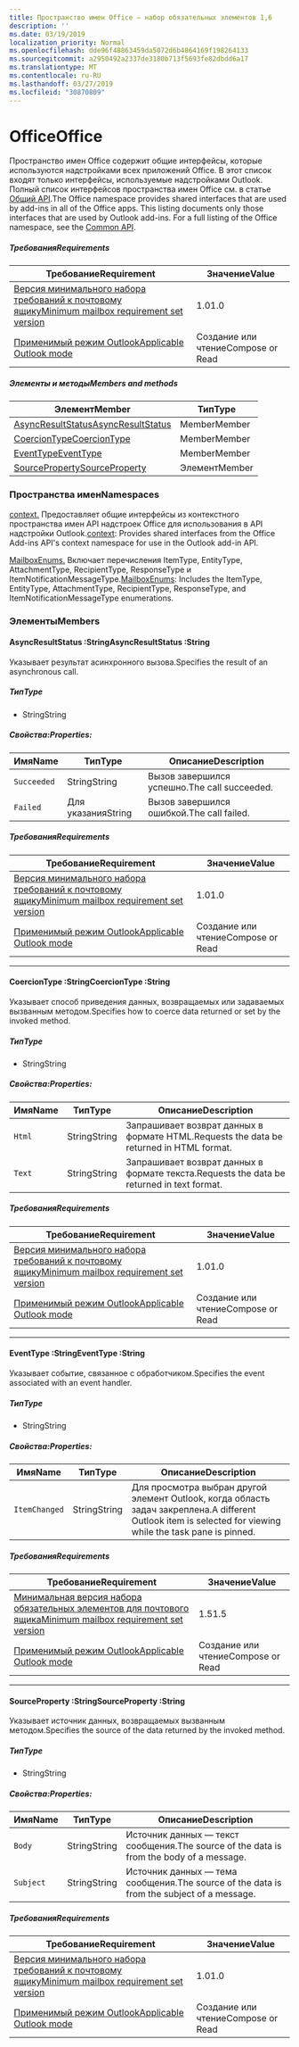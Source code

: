 ```yaml
---
title: Пространство имен Office — набор обязательных элементов 1,6
description: ''
ms.date: 03/19/2019
localization_priority: Normal
ms.openlocfilehash: dde96f48863459da5072d6b4864169f198264133
ms.sourcegitcommit: a2950492a2337de3180b713f5693fe82dbdd6a17
ms.translationtype: MT
ms.contentlocale: ru-RU
ms.lasthandoff: 03/27/2019
ms.locfileid: "30870809"
---
```

# <a name="office"></a><span data-ttu-id="94382-102">Office</span><span class="sxs-lookup"><span data-stu-id="94382-102">Office</span></span>

<span data-ttu-id="94382-p101">Пространство имен Office содержит общие интерфейсы, которые используются надстройками всех приложений Office. В этот список входят только интерфейсы, используемые надстройками Outlook. Полный список интерфейсов пространства имен Office см. в статье [Общий API](/javascript/api/office).</span><span class="sxs-lookup"><span data-stu-id="94382-p101">The Office namespace provides shared interfaces that are used by add-ins in all of the Office apps. This listing documents only those interfaces that are used by Outlook add-ins. For a full listing of the Office namespace, see the [Common API](/javascript/api/office).</span></span>

##### <a name="requirements"></a><span data-ttu-id="94382-105">Требования</span><span class="sxs-lookup"><span data-stu-id="94382-105">Requirements</span></span>

|<span data-ttu-id="94382-106">Требование</span><span class="sxs-lookup"><span data-stu-id="94382-106">Requirement</span></span>| <span data-ttu-id="94382-107">Значение</span><span class="sxs-lookup"><span data-stu-id="94382-107">Value</span></span>|
|---|---|
|[<span data-ttu-id="94382-108">Версия минимального набора требований к почтовому ящику</span><span class="sxs-lookup"><span data-stu-id="94382-108">Minimum mailbox requirement set version</span></span>](/office/dev/add-ins/reference/requirement-sets/outlook-api-requirement-sets)| <span data-ttu-id="94382-109">1.0</span><span class="sxs-lookup"><span data-stu-id="94382-109">1.0</span></span>|
|[<span data-ttu-id="94382-110">Применимый режим Outlook</span><span class="sxs-lookup"><span data-stu-id="94382-110">Applicable Outlook mode</span></span>](/outlook/add-ins/#extension-points)| <span data-ttu-id="94382-111">Создание или чтение</span><span class="sxs-lookup"><span data-stu-id="94382-111">Compose or Read</span></span>|

##### <a name="members-and-methods"></a><span data-ttu-id="94382-112">Элементы и методы</span><span class="sxs-lookup"><span data-stu-id="94382-112">Members and methods</span></span>

| <span data-ttu-id="94382-113">Элемент</span><span class="sxs-lookup"><span data-stu-id="94382-113">Member</span></span> | <span data-ttu-id="94382-114">Тип</span><span class="sxs-lookup"><span data-stu-id="94382-114">Type</span></span> |
|--------|------|
| [<span data-ttu-id="94382-115">AsyncResultStatus</span><span class="sxs-lookup"><span data-stu-id="94382-115">AsyncResultStatus</span></span>](#asyncresultstatus-string) | <span data-ttu-id="94382-116">Member</span><span class="sxs-lookup"><span data-stu-id="94382-116">Member</span></span> |
| [<span data-ttu-id="94382-117">CoercionType</span><span class="sxs-lookup"><span data-stu-id="94382-117">CoercionType</span></span>](#coerciontype-string) | <span data-ttu-id="94382-118">Member</span><span class="sxs-lookup"><span data-stu-id="94382-118">Member</span></span> |
| [<span data-ttu-id="94382-119">EventType</span><span class="sxs-lookup"><span data-stu-id="94382-119">EventType</span></span>](#eventtype-string) | <span data-ttu-id="94382-120">Member</span><span class="sxs-lookup"><span data-stu-id="94382-120">Member</span></span> |
| [<span data-ttu-id="94382-121">SourceProperty</span><span class="sxs-lookup"><span data-stu-id="94382-121">SourceProperty</span></span>](#sourceproperty-string) | <span data-ttu-id="94382-122">Элемент</span><span class="sxs-lookup"><span data-stu-id="94382-122">Member</span></span> |

### <a name="namespaces"></a><span data-ttu-id="94382-123">Пространства имен</span><span class="sxs-lookup"><span data-stu-id="94382-123">Namespaces</span></span>

<span data-ttu-id="94382-124">[context.](office.context.md) Предоставляет общие интерфейсы из контекстного пространства имен API надстроек Office для использования в API надстройки Outlook.</span><span class="sxs-lookup"><span data-stu-id="94382-124">[context](office.context.md): Provides shared interfaces from the Office Add-ins API's context namespace for use in the Outlook add-in API.</span></span>

<span data-ttu-id="94382-125">[MailboxEnums.](/javascript/api/outlook_1_6/office.mailboxenums.attachmenttype) Включает перечисления ItemType, EntityType, AttachmentType, RecipientType, ResponseType и ItemNotificationMessageType.</span><span class="sxs-lookup"><span data-stu-id="94382-125">[MailboxEnums](/javascript/api/outlook_1_6/office.mailboxenums.attachmenttype): Includes the ItemType, EntityType, AttachmentType, RecipientType, ResponseType, and ItemNotificationMessageType enumerations.</span></span>

### <a name="members"></a><span data-ttu-id="94382-126">Элементы</span><span class="sxs-lookup"><span data-stu-id="94382-126">Members</span></span>

####  <a name="asyncresultstatus-string"></a><span data-ttu-id="94382-127">AsyncResultStatus :String</span><span class="sxs-lookup"><span data-stu-id="94382-127">AsyncResultStatus :String</span></span>

<span data-ttu-id="94382-128">Указывает результат асинхронного вызова.</span><span class="sxs-lookup"><span data-stu-id="94382-128">Specifies the result of an asynchronous call.</span></span>

##### <a name="type"></a><span data-ttu-id="94382-129">Тип</span><span class="sxs-lookup"><span data-stu-id="94382-129">Type</span></span>

*   <span data-ttu-id="94382-130">String</span><span class="sxs-lookup"><span data-stu-id="94382-130">String</span></span>

##### <a name="properties"></a><span data-ttu-id="94382-131">Свойства:</span><span class="sxs-lookup"><span data-stu-id="94382-131">Properties:</span></span>

|<span data-ttu-id="94382-132">Имя</span><span class="sxs-lookup"><span data-stu-id="94382-132">Name</span></span>| <span data-ttu-id="94382-133">Тип</span><span class="sxs-lookup"><span data-stu-id="94382-133">Type</span></span>| <span data-ttu-id="94382-134">Описание</span><span class="sxs-lookup"><span data-stu-id="94382-134">Description</span></span>|
|---|---|---|
|`Succeeded`| <span data-ttu-id="94382-135">String</span><span class="sxs-lookup"><span data-stu-id="94382-135">String</span></span>|<span data-ttu-id="94382-136">Вызов завершился успешно.</span><span class="sxs-lookup"><span data-stu-id="94382-136">The call succeeded.</span></span>|
|`Failed`| <span data-ttu-id="94382-137">Для указания</span><span class="sxs-lookup"><span data-stu-id="94382-137">String</span></span>|<span data-ttu-id="94382-138">Вызов завершился ошибкой.</span><span class="sxs-lookup"><span data-stu-id="94382-138">The call failed.</span></span>|

##### <a name="requirements"></a><span data-ttu-id="94382-139">Требования</span><span class="sxs-lookup"><span data-stu-id="94382-139">Requirements</span></span>

|<span data-ttu-id="94382-140">Требование</span><span class="sxs-lookup"><span data-stu-id="94382-140">Requirement</span></span>| <span data-ttu-id="94382-141">Значение</span><span class="sxs-lookup"><span data-stu-id="94382-141">Value</span></span>|
|---|---|
|[<span data-ttu-id="94382-142">Версия минимального набора требований к почтовому ящику</span><span class="sxs-lookup"><span data-stu-id="94382-142">Minimum mailbox requirement set version</span></span>](/office/dev/add-ins/reference/requirement-sets/outlook-api-requirement-sets)| <span data-ttu-id="94382-143">1.0</span><span class="sxs-lookup"><span data-stu-id="94382-143">1.0</span></span>|
|[<span data-ttu-id="94382-144">Применимый режим Outlook</span><span class="sxs-lookup"><span data-stu-id="94382-144">Applicable Outlook mode</span></span>](/outlook/add-ins/#extension-points)| <span data-ttu-id="94382-145">Создание или чтение</span><span class="sxs-lookup"><span data-stu-id="94382-145">Compose or Read</span></span>|

---

####  <a name="coerciontype-string"></a><span data-ttu-id="94382-146">CoercionType :String</span><span class="sxs-lookup"><span data-stu-id="94382-146">CoercionType :String</span></span>

<span data-ttu-id="94382-147">Указывает способ приведения данных, возвращаемых или задаваемых вызванным методом.</span><span class="sxs-lookup"><span data-stu-id="94382-147">Specifies how to coerce data returned or set by the invoked method.</span></span>

##### <a name="type"></a><span data-ttu-id="94382-148">Тип</span><span class="sxs-lookup"><span data-stu-id="94382-148">Type</span></span>

*   <span data-ttu-id="94382-149">String</span><span class="sxs-lookup"><span data-stu-id="94382-149">String</span></span>

##### <a name="properties"></a><span data-ttu-id="94382-150">Свойства:</span><span class="sxs-lookup"><span data-stu-id="94382-150">Properties:</span></span>

|<span data-ttu-id="94382-151">Имя</span><span class="sxs-lookup"><span data-stu-id="94382-151">Name</span></span>| <span data-ttu-id="94382-152">Тип</span><span class="sxs-lookup"><span data-stu-id="94382-152">Type</span></span>| <span data-ttu-id="94382-153">Описание</span><span class="sxs-lookup"><span data-stu-id="94382-153">Description</span></span>|
|---|---|---|
|`Html`| <span data-ttu-id="94382-154">String</span><span class="sxs-lookup"><span data-stu-id="94382-154">String</span></span>|<span data-ttu-id="94382-155">Запрашивает возврат данных в формате HTML.</span><span class="sxs-lookup"><span data-stu-id="94382-155">Requests the data be returned in HTML format.</span></span>|
|`Text`| <span data-ttu-id="94382-156">String</span><span class="sxs-lookup"><span data-stu-id="94382-156">String</span></span>|<span data-ttu-id="94382-157">Запрашивает возврат данных в формате текста.</span><span class="sxs-lookup"><span data-stu-id="94382-157">Requests the data be returned in text format.</span></span>|

##### <a name="requirements"></a><span data-ttu-id="94382-158">Требования</span><span class="sxs-lookup"><span data-stu-id="94382-158">Requirements</span></span>

|<span data-ttu-id="94382-159">Требование</span><span class="sxs-lookup"><span data-stu-id="94382-159">Requirement</span></span>| <span data-ttu-id="94382-160">Значение</span><span class="sxs-lookup"><span data-stu-id="94382-160">Value</span></span>|
|---|---|
|[<span data-ttu-id="94382-161">Версия минимального набора требований к почтовому ящику</span><span class="sxs-lookup"><span data-stu-id="94382-161">Minimum mailbox requirement set version</span></span>](/office/dev/add-ins/reference/requirement-sets/outlook-api-requirement-sets)| <span data-ttu-id="94382-162">1.0</span><span class="sxs-lookup"><span data-stu-id="94382-162">1.0</span></span>|
|[<span data-ttu-id="94382-163">Применимый режим Outlook</span><span class="sxs-lookup"><span data-stu-id="94382-163">Applicable Outlook mode</span></span>](/outlook/add-ins/#extension-points)| <span data-ttu-id="94382-164">Создание или чтение</span><span class="sxs-lookup"><span data-stu-id="94382-164">Compose or Read</span></span>|

---

####  <a name="eventtype-string"></a><span data-ttu-id="94382-165">EventType :String</span><span class="sxs-lookup"><span data-stu-id="94382-165">EventType :String</span></span>

<span data-ttu-id="94382-166">Указывает событие, связанное с обработчиком.</span><span class="sxs-lookup"><span data-stu-id="94382-166">Specifies the event associated with an event handler.</span></span>

##### <a name="type"></a><span data-ttu-id="94382-167">Тип</span><span class="sxs-lookup"><span data-stu-id="94382-167">Type</span></span>

*   <span data-ttu-id="94382-168">String</span><span class="sxs-lookup"><span data-stu-id="94382-168">String</span></span>

##### <a name="properties"></a><span data-ttu-id="94382-169">Свойства:</span><span class="sxs-lookup"><span data-stu-id="94382-169">Properties:</span></span>

| <span data-ttu-id="94382-170">Имя</span><span class="sxs-lookup"><span data-stu-id="94382-170">Name</span></span> | <span data-ttu-id="94382-171">Тип</span><span class="sxs-lookup"><span data-stu-id="94382-171">Type</span></span> | <span data-ttu-id="94382-172">Описание</span><span class="sxs-lookup"><span data-stu-id="94382-172">Description</span></span> |
|---|---|---|
|`ItemChanged`| <span data-ttu-id="94382-173">String</span><span class="sxs-lookup"><span data-stu-id="94382-173">String</span></span> | <span data-ttu-id="94382-174">Для просмотра выбран другой элемент Outlook, когда область задач закреплена.</span><span class="sxs-lookup"><span data-stu-id="94382-174">A different Outlook item is selected for viewing while the task pane is pinned.</span></span> |

##### <a name="requirements"></a><span data-ttu-id="94382-175">Требования</span><span class="sxs-lookup"><span data-stu-id="94382-175">Requirements</span></span>

|<span data-ttu-id="94382-176">Требование</span><span class="sxs-lookup"><span data-stu-id="94382-176">Requirement</span></span>| <span data-ttu-id="94382-177">Значение</span><span class="sxs-lookup"><span data-stu-id="94382-177">Value</span></span>|
|---|---|
|[<span data-ttu-id="94382-178">Минимальная версия набора обязательных элементов для почтового ящика</span><span class="sxs-lookup"><span data-stu-id="94382-178">Minimum mailbox requirement set version</span></span>](/office/dev/add-ins/reference/requirement-sets/outlook-api-requirement-sets)| <span data-ttu-id="94382-179">1.5</span><span class="sxs-lookup"><span data-stu-id="94382-179">1.5</span></span> |
|[<span data-ttu-id="94382-180">Применимый режим Outlook</span><span class="sxs-lookup"><span data-stu-id="94382-180">Applicable Outlook mode</span></span>](/outlook/add-ins/#extension-points)| <span data-ttu-id="94382-181">Создание или чтение</span><span class="sxs-lookup"><span data-stu-id="94382-181">Compose or Read</span></span> |

---

####  <a name="sourceproperty-string"></a><span data-ttu-id="94382-182">SourceProperty :String</span><span class="sxs-lookup"><span data-stu-id="94382-182">SourceProperty :String</span></span>

<span data-ttu-id="94382-183">Указывает источник данных, возвращаемых вызванным методом.</span><span class="sxs-lookup"><span data-stu-id="94382-183">Specifies the source of the data returned by the invoked method.</span></span>

##### <a name="type"></a><span data-ttu-id="94382-184">Тип</span><span class="sxs-lookup"><span data-stu-id="94382-184">Type</span></span>

*   <span data-ttu-id="94382-185">String</span><span class="sxs-lookup"><span data-stu-id="94382-185">String</span></span>

##### <a name="properties"></a><span data-ttu-id="94382-186">Свойства:</span><span class="sxs-lookup"><span data-stu-id="94382-186">Properties:</span></span>

|<span data-ttu-id="94382-187">Имя</span><span class="sxs-lookup"><span data-stu-id="94382-187">Name</span></span>| <span data-ttu-id="94382-188">Тип</span><span class="sxs-lookup"><span data-stu-id="94382-188">Type</span></span>| <span data-ttu-id="94382-189">Описание</span><span class="sxs-lookup"><span data-stu-id="94382-189">Description</span></span>|
|---|---|---|
|`Body`| <span data-ttu-id="94382-190">String</span><span class="sxs-lookup"><span data-stu-id="94382-190">String</span></span>|<span data-ttu-id="94382-191">Источник данных — текст сообщения.</span><span class="sxs-lookup"><span data-stu-id="94382-191">The source of the data is from the body of a message.</span></span>|
|`Subject`| <span data-ttu-id="94382-192">String</span><span class="sxs-lookup"><span data-stu-id="94382-192">String</span></span>|<span data-ttu-id="94382-193">Источник данных — тема сообщения.</span><span class="sxs-lookup"><span data-stu-id="94382-193">The source of the data is from the subject of a message.</span></span>|

##### <a name="requirements"></a><span data-ttu-id="94382-194">Требования</span><span class="sxs-lookup"><span data-stu-id="94382-194">Requirements</span></span>

|<span data-ttu-id="94382-195">Требование</span><span class="sxs-lookup"><span data-stu-id="94382-195">Requirement</span></span>| <span data-ttu-id="94382-196">Значение</span><span class="sxs-lookup"><span data-stu-id="94382-196">Value</span></span>|
|---|---|
|[<span data-ttu-id="94382-197">Версия минимального набора требований к почтовому ящику</span><span class="sxs-lookup"><span data-stu-id="94382-197">Minimum mailbox requirement set version</span></span>](/office/dev/add-ins/reference/requirement-sets/outlook-api-requirement-sets)| <span data-ttu-id="94382-198">1.0</span><span class="sxs-lookup"><span data-stu-id="94382-198">1.0</span></span>|
|[<span data-ttu-id="94382-199">Применимый режим Outlook</span><span class="sxs-lookup"><span data-stu-id="94382-199">Applicable Outlook mode</span></span>](/outlook/add-ins/#extension-points)| <span data-ttu-id="94382-200">Создание или чтение</span><span class="sxs-lookup"><span data-stu-id="94382-200">Compose or Read</span></span>|
